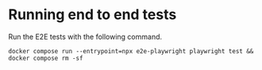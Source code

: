 # Running end to end tests

Run the E2E tests with the following command.

```
docker compose run --entrypoint=npx e2e-playwright playwright test && docker compose rm -sf
```